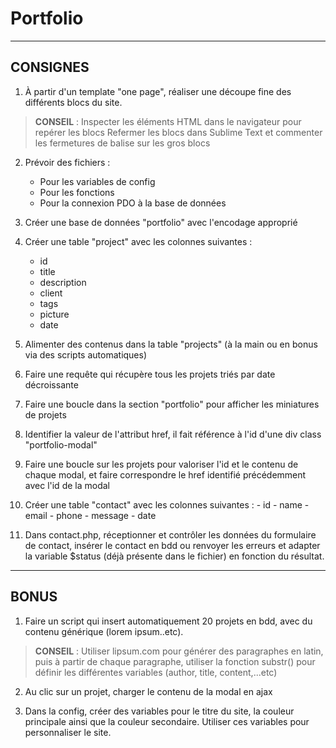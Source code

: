 Portfolio
=============

----------
CONSIGNES
-------

 1. À partir d'un template "one page", réaliser une découpe fine des différents blocs du site.
> **CONSEIL** : Inspecter les éléments HTML dans le navigateur pour repérer les blocs
> Refermer les blocs dans Sublime Text et commenter les fermetures de balise sur les gros blocs

 2. Prévoir des fichiers :
	- Pour les variables de config
	- Pour les fonctions
	- Pour la connexion PDO à la base de données

 3. Créer une base de données "portfolio" avec l'encodage approprié

 4. Créer une table "project" avec les colonnes suivantes :
	- id
	- title
	- description
	- client
	- tags
	- picture
	- date

 5. Alimenter des contenus dans la table "projects" (à la main ou en bonus via des scripts automatiques)

 6. Faire une requête qui récupère tous les projets triés par date décroissante

 7. Faire une boucle dans la section "portfolio" pour afficher les miniatures de projets

 8. Identifier la valeur de l'attribut href, il fait référence à l'id d'une div class "portfolio-modal"

 9. Faire une boucle sur les projets pour valoriser l'id et le contenu de chaque modal, et faire correspondre le href identifié précédemment avec l'id de la modal

 10. Créer une table "contact" avec les colonnes suivantes :
	- id
	- name
	- email
	- phone
	- message
	- date

 11. Dans contact.php, réceptionner et contrôler les données du formulaire de contact, insérer le contact en bdd ou renvoyer les erreurs et adapter la variable $status (déjà présente dans le fichier) en fonction du résultat.

----------
BONUS
-------

1. Faire un script qui insert automatiquement 20 projets en bdd, avec du contenu générique (lorem ipsum..etc).
> **CONSEIL** : Utiliser lipsum.com pour générer des paragraphes en latin, puis à partir de chaque paragraphe, utiliser la fonction substr() pour définir les différentes variables (author, title, content,...etc)

2. Au clic sur un projet, charger le contenu de la modal en ajax

3. Dans la config, créer des variables pour le titre du site, la couleur principale ainsi que la couleur secondaire.
Utiliser ces variables pour personnaliser le site.


